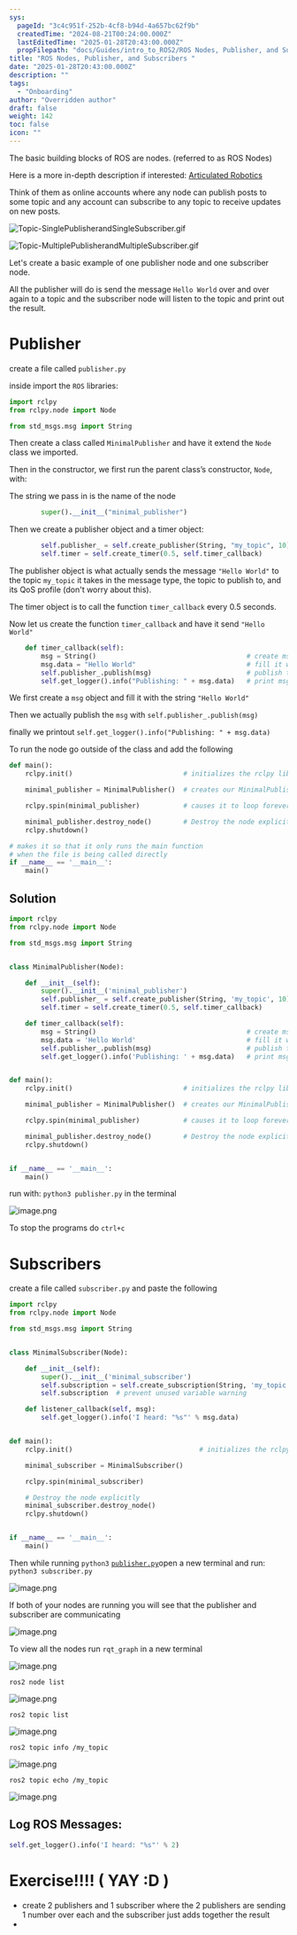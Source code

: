 ```yaml
---
sys:
  pageId: "3c4c951f-252b-4cf8-b94d-4a657bc62f9b"
  createdTime: "2024-08-21T00:24:00.000Z"
  lastEditedTime: "2025-01-28T20:43:00.000Z"
  propFilepath: "docs/Guides/intro_to_ROS2/ROS Nodes, Publisher, and Subscribers .md"
title: "ROS Nodes, Publisher, and Subscribers "
date: "2025-01-28T20:43:00.000Z"
description: ""
tags:
  - "Onboarding"
author: "Overridden author"
draft: false
weight: 142
toc: false
icon: ""
---
```


The basic building blocks of ROS are nodes. (referred to as ROS Nodes)

Here is a more in-depth description if interested: [Articulated Robotics](https://articulatedrobotics.xyz/tutorials/ready-for-ros/ros-overview#2-nodes)

Think of them as online accounts where any node can publish posts to some topic and any account can subscribe to any topic to receive updates on new posts.

![Topic-SinglePublisherandSingleSubscriber.gif](https://docs.ros.org/en/humble/_images/Topic-SinglePublisherandSingleSubscriber.gif)

![Topic-MultiplePublisherandMultipleSubscriber.gif](https://docs.ros.org/en/humble/_images/Topic-MultiplePublisherandMultipleSubscriber.gif)

Let's create a basic example of one publisher node and one subscriber node.

All the publisher will do is send the message `Hello World` over and over again to a topic and the subscriber node will listen to the topic and print out the result.

# Publisher

create a file called `publisher.py` 

inside import the `ROS` libraries:

```python
import rclpy
from rclpy.node import Node

from std_msgs.msg import String
```

Then create a class called `MinimalPublisher` and have it extend the `Node` class we imported.

Then in the constructor, we first run the parent class’s constructor, `Node`, with:

The string we pass in is the name of the node

```python
        super().__init__("minimal_publisher")
```

Then we create a publisher object and a timer object:

```python
        self.publisher_ = self.create_publisher(String, "my_topic", 10)
        self.timer = self.create_timer(0.5, self.timer_callback)
```

The publisher object is what actually sends the message `"Hello World"` to the topic `my_topic` it takes in the message type, the topic to publish to, and its QoS profile (don't worry about this).

The timer object is to call the function `timer_callback` every 0.5 seconds.

Now let us create the function `timer_callback` and have it send `"Hello World"`

```python
    def timer_callback(self):
        msg = String()                                      # create msg object
        msg.data = "Hello World"                            # fill it with data
        self.publisher_.publish(msg)                        # publish the message
        self.get_logger().info("Publishing: " + msg.data)   # print msg
```

We first create a `msg` object and fill it with the string `"Hello World"`

Then we actually publish the `msg` with `self.publisher_.publish(msg)`

finally we printout `self.get_logger().info("Publishing: " + msg.data)`

To run the node go outside of the class and add the following

```python
def main():
    rclpy.init()                            # initializes the rclpy library

    minimal_publisher = MinimalPublisher()  # creates our MinimalPublisher object

    rclpy.spin(minimal_publisher)           # causes it to loop forever

    minimal_publisher.destroy_node()        # Destroy the node explicitly
    rclpy.shutdown()

# makes it so that it only runs the main function
# when the file is being called directly
if __name__ == '__main__': 
    main()
```

## Solution

```python
import rclpy
from rclpy.node import Node

from std_msgs.msg import String


class MinimalPublisher(Node):

    def __init__(self):
        super().__init__('minimal_publisher')
        self.publisher_ = self.create_publisher(String, 'my_topic', 10)
        self.timer = self.create_timer(0.5, self.timer_callback)

    def timer_callback(self):
        msg = String()                                      # create msg object
        msg.data = 'Hello World'                            # fill it with data
        self.publisher_.publish(msg)                        # publish the message
        self.get_logger().info('Publishing: ' + msg.data)   # print msg


def main():
    rclpy.init()                            # initializes the rclpy library

    minimal_publisher = MinimalPublisher()  # creates our MinimalPublisher object

    rclpy.spin(minimal_publisher)           # causes it to loop forever

    minimal_publisher.destroy_node()        # Destroy the node explicitly
    rclpy.shutdown()


if __name__ == '__main__':
    main()
```

run with: `python3 publisher.py` in the terminal

![image.png](https://prod-files-secure.s3.us-west-2.amazonaws.com/d518164a-d88e-44d1-a4ee-3adb3bd8bce0/9214accb-ad5b-44f1-a31c-b3167c59138b/image.png?X-Amz-Algorithm=AWS4-HMAC-SHA256&X-Amz-Content-Sha256=UNSIGNED-PAYLOAD&X-Amz-Credential=ASIAZI2LB466ZWWKCMFG%2F20250217%2Fus-west-2%2Fs3%2Faws4_request&X-Amz-Date=20250217T061145Z&X-Amz-Expires=3600&X-Amz-Security-Token=IQoJb3JpZ2luX2VjEEYaCXVzLXdlc3QtMiJGMEQCIHajED5LIyJ95%2BghEJHuU8MEchgIXdC%2BokOPOS7fq4pJAiBP9Vdmky%2FFDrRrTEzpxU%2F1NBcJZYqrGM7iPBJPmWasVCr%2FAwhvEAAaDDYzNzQyMzE4MzgwNSIMq%2BonJOrSwisbyrRpKtwDeDWMBAruCpO2zlpWVrXRtp6%2BGfkq62me5uFWjd87SZLxBrazMsFXvSy%2Fp8wFwgBGPeS5jF53EgQ0fwDMfwBowVtQ%2BbctpuLwWix%2FS2yvS4N5%2B%2Fp6yTu64AOAxs2rmwZeutmeZLFik5nfzT1Y%2FG2zQHu7nhb%2FCejHGFlQumJN%2Bsz97uEcTqHiSFqMN3DzS3TcNLg17pT%2BZKNbAuutcuWjiAUwQXbC8%2FISTTckGLuet1GzjW0%2BmI%2FifKzNJtmjkkyBVs0ffVWvnHRw64w2hIzIeeIzQ0taV68428a4SbUGbI7oxsx06eoP40BHdhG0ubFPr3ouAyUilIvf7umfk6INxy%2F3LTUwkn56Mf7BLIhD3HJBKR46QvNdALYwZXCkdThY9uLoP%2Fcj2wt1Qzxegip2jwkfFitrleyoiEQuT%2B1qbda%2FR2nFJAvEPJcTJrnUUYu26iQe%2FnGo5ZpmUwLTBJS%2FKGEFwoBR1RhfZ3ltdXdlDUPa21zhH7vShmiteeVsFW7TFPlsaV9r5EtC%2FCEDK3N2mOXxxkngehEpYpzugidWPdoOVtqk5g9Ysc%2F1fOVlpoIZ5KRa4sPREEEjj4RssusPID6qMsiEC2JBwTuLMuTCtOVkuSk%2BMZYxPwFq9q8whpXLvQY6pgFV4s6cHa1ZgKbukyrB%2FhD%2BWcxHT61H%2B8GuU8lz46Yi2PVx2vUO4O4OOFLnR1LAHdLnlwFQDZXZUfkfA00WAGTbZvtMMftZdqEmFHdzEAA8xYNHqn0zxS6ZV2exL6tqerRWwD%2FOtcaVQzEriok8PIZDe8JBuzZyyjyXyXalM3GaoubttQtbtxL1W2i%2BwhNKD2jJCnaLDlKSMeBR9hgkPnLR9%2Bg9x2yD&X-Amz-Signature=9ebc755ca1557a947384d8ddb7e047773a431caeb522ccd79b855d7209d0430c&X-Amz-SignedHeaders=host&x-id=GetObject)

To stop the programs do `ctrl+c`

# Subscribers

create a file called `subscriber.py` and paste the following

```python
import rclpy
from rclpy.node import Node

from std_msgs.msg import String


class MinimalSubscriber(Node):

    def __init__(self):
        super().__init__('minimal_subscriber')
        self.subscription = self.create_subscription(String, 'my_topic', self.listener_callback, 10)
        self.subscription  # prevent unused variable warning

    def listener_callback(self, msg):
        self.get_logger().info('I heard: "%s"' % msg.data)


def main():
    rclpy.init()                                # initializes the rclpy library

    minimal_subscriber = MinimalSubscriber()

    rclpy.spin(minimal_subscriber)

    # Destroy the node explicitly
    minimal_subscriber.destroy_node()
    rclpy.shutdown()


if __name__ == '__main__':
    main()
```

Then while running `python3` [`publisher.py`](http://publisher.py/)open a new terminal and run: `python3 subscriber.py` 

![image.png](https://prod-files-secure.s3.us-west-2.amazonaws.com/d518164a-d88e-44d1-a4ee-3adb3bd8bce0/611fccf2-c738-4dbd-94e9-98f209092866/image.png?X-Amz-Algorithm=AWS4-HMAC-SHA256&X-Amz-Content-Sha256=UNSIGNED-PAYLOAD&X-Amz-Credential=ASIAZI2LB466ZWWKCMFG%2F20250217%2Fus-west-2%2Fs3%2Faws4_request&X-Amz-Date=20250217T061145Z&X-Amz-Expires=3600&X-Amz-Security-Token=IQoJb3JpZ2luX2VjEEYaCXVzLXdlc3QtMiJGMEQCIHajED5LIyJ95%2BghEJHuU8MEchgIXdC%2BokOPOS7fq4pJAiBP9Vdmky%2FFDrRrTEzpxU%2F1NBcJZYqrGM7iPBJPmWasVCr%2FAwhvEAAaDDYzNzQyMzE4MzgwNSIMq%2BonJOrSwisbyrRpKtwDeDWMBAruCpO2zlpWVrXRtp6%2BGfkq62me5uFWjd87SZLxBrazMsFXvSy%2Fp8wFwgBGPeS5jF53EgQ0fwDMfwBowVtQ%2BbctpuLwWix%2FS2yvS4N5%2B%2Fp6yTu64AOAxs2rmwZeutmeZLFik5nfzT1Y%2FG2zQHu7nhb%2FCejHGFlQumJN%2Bsz97uEcTqHiSFqMN3DzS3TcNLg17pT%2BZKNbAuutcuWjiAUwQXbC8%2FISTTckGLuet1GzjW0%2BmI%2FifKzNJtmjkkyBVs0ffVWvnHRw64w2hIzIeeIzQ0taV68428a4SbUGbI7oxsx06eoP40BHdhG0ubFPr3ouAyUilIvf7umfk6INxy%2F3LTUwkn56Mf7BLIhD3HJBKR46QvNdALYwZXCkdThY9uLoP%2Fcj2wt1Qzxegip2jwkfFitrleyoiEQuT%2B1qbda%2FR2nFJAvEPJcTJrnUUYu26iQe%2FnGo5ZpmUwLTBJS%2FKGEFwoBR1RhfZ3ltdXdlDUPa21zhH7vShmiteeVsFW7TFPlsaV9r5EtC%2FCEDK3N2mOXxxkngehEpYpzugidWPdoOVtqk5g9Ysc%2F1fOVlpoIZ5KRa4sPREEEjj4RssusPID6qMsiEC2JBwTuLMuTCtOVkuSk%2BMZYxPwFq9q8whpXLvQY6pgFV4s6cHa1ZgKbukyrB%2FhD%2BWcxHT61H%2B8GuU8lz46Yi2PVx2vUO4O4OOFLnR1LAHdLnlwFQDZXZUfkfA00WAGTbZvtMMftZdqEmFHdzEAA8xYNHqn0zxS6ZV2exL6tqerRWwD%2FOtcaVQzEriok8PIZDe8JBuzZyyjyXyXalM3GaoubttQtbtxL1W2i%2BwhNKD2jJCnaLDlKSMeBR9hgkPnLR9%2Bg9x2yD&X-Amz-Signature=97653fae73310fe9d204e38040c1695063ba5106c9be640a79cf5ad1573bd4d6&X-Amz-SignedHeaders=host&x-id=GetObject)

If both of your nodes are running you will see that the publisher and subscriber are communicating

![image.png](https://prod-files-secure.s3.us-west-2.amazonaws.com/d518164a-d88e-44d1-a4ee-3adb3bd8bce0/eea428b5-1cf0-43bb-a30b-81cbaf6c5c78/image.png?X-Amz-Algorithm=AWS4-HMAC-SHA256&X-Amz-Content-Sha256=UNSIGNED-PAYLOAD&X-Amz-Credential=ASIAZI2LB466ZWWKCMFG%2F20250217%2Fus-west-2%2Fs3%2Faws4_request&X-Amz-Date=20250217T061145Z&X-Amz-Expires=3600&X-Amz-Security-Token=IQoJb3JpZ2luX2VjEEYaCXVzLXdlc3QtMiJGMEQCIHajED5LIyJ95%2BghEJHuU8MEchgIXdC%2BokOPOS7fq4pJAiBP9Vdmky%2FFDrRrTEzpxU%2F1NBcJZYqrGM7iPBJPmWasVCr%2FAwhvEAAaDDYzNzQyMzE4MzgwNSIMq%2BonJOrSwisbyrRpKtwDeDWMBAruCpO2zlpWVrXRtp6%2BGfkq62me5uFWjd87SZLxBrazMsFXvSy%2Fp8wFwgBGPeS5jF53EgQ0fwDMfwBowVtQ%2BbctpuLwWix%2FS2yvS4N5%2B%2Fp6yTu64AOAxs2rmwZeutmeZLFik5nfzT1Y%2FG2zQHu7nhb%2FCejHGFlQumJN%2Bsz97uEcTqHiSFqMN3DzS3TcNLg17pT%2BZKNbAuutcuWjiAUwQXbC8%2FISTTckGLuet1GzjW0%2BmI%2FifKzNJtmjkkyBVs0ffVWvnHRw64w2hIzIeeIzQ0taV68428a4SbUGbI7oxsx06eoP40BHdhG0ubFPr3ouAyUilIvf7umfk6INxy%2F3LTUwkn56Mf7BLIhD3HJBKR46QvNdALYwZXCkdThY9uLoP%2Fcj2wt1Qzxegip2jwkfFitrleyoiEQuT%2B1qbda%2FR2nFJAvEPJcTJrnUUYu26iQe%2FnGo5ZpmUwLTBJS%2FKGEFwoBR1RhfZ3ltdXdlDUPa21zhH7vShmiteeVsFW7TFPlsaV9r5EtC%2FCEDK3N2mOXxxkngehEpYpzugidWPdoOVtqk5g9Ysc%2F1fOVlpoIZ5KRa4sPREEEjj4RssusPID6qMsiEC2JBwTuLMuTCtOVkuSk%2BMZYxPwFq9q8whpXLvQY6pgFV4s6cHa1ZgKbukyrB%2FhD%2BWcxHT61H%2B8GuU8lz46Yi2PVx2vUO4O4OOFLnR1LAHdLnlwFQDZXZUfkfA00WAGTbZvtMMftZdqEmFHdzEAA8xYNHqn0zxS6ZV2exL6tqerRWwD%2FOtcaVQzEriok8PIZDe8JBuzZyyjyXyXalM3GaoubttQtbtxL1W2i%2BwhNKD2jJCnaLDlKSMeBR9hgkPnLR9%2Bg9x2yD&X-Amz-Signature=56d4179126cd006c3adca6aa1e1d5cbbb2735279d46ddeab25d4ddd1919eff9e&X-Amz-SignedHeaders=host&x-id=GetObject)

To view all the nodes run `rqt_graph` in a new terminal

![image.png](https://prod-files-secure.s3.us-west-2.amazonaws.com/d518164a-d88e-44d1-a4ee-3adb3bd8bce0/1d98e964-4318-4d62-b5c4-8c8f78368598/image.png?X-Amz-Algorithm=AWS4-HMAC-SHA256&X-Amz-Content-Sha256=UNSIGNED-PAYLOAD&X-Amz-Credential=ASIAZI2LB466ZWWKCMFG%2F20250217%2Fus-west-2%2Fs3%2Faws4_request&X-Amz-Date=20250217T061145Z&X-Amz-Expires=3600&X-Amz-Security-Token=IQoJb3JpZ2luX2VjEEYaCXVzLXdlc3QtMiJGMEQCIHajED5LIyJ95%2BghEJHuU8MEchgIXdC%2BokOPOS7fq4pJAiBP9Vdmky%2FFDrRrTEzpxU%2F1NBcJZYqrGM7iPBJPmWasVCr%2FAwhvEAAaDDYzNzQyMzE4MzgwNSIMq%2BonJOrSwisbyrRpKtwDeDWMBAruCpO2zlpWVrXRtp6%2BGfkq62me5uFWjd87SZLxBrazMsFXvSy%2Fp8wFwgBGPeS5jF53EgQ0fwDMfwBowVtQ%2BbctpuLwWix%2FS2yvS4N5%2B%2Fp6yTu64AOAxs2rmwZeutmeZLFik5nfzT1Y%2FG2zQHu7nhb%2FCejHGFlQumJN%2Bsz97uEcTqHiSFqMN3DzS3TcNLg17pT%2BZKNbAuutcuWjiAUwQXbC8%2FISTTckGLuet1GzjW0%2BmI%2FifKzNJtmjkkyBVs0ffVWvnHRw64w2hIzIeeIzQ0taV68428a4SbUGbI7oxsx06eoP40BHdhG0ubFPr3ouAyUilIvf7umfk6INxy%2F3LTUwkn56Mf7BLIhD3HJBKR46QvNdALYwZXCkdThY9uLoP%2Fcj2wt1Qzxegip2jwkfFitrleyoiEQuT%2B1qbda%2FR2nFJAvEPJcTJrnUUYu26iQe%2FnGo5ZpmUwLTBJS%2FKGEFwoBR1RhfZ3ltdXdlDUPa21zhH7vShmiteeVsFW7TFPlsaV9r5EtC%2FCEDK3N2mOXxxkngehEpYpzugidWPdoOVtqk5g9Ysc%2F1fOVlpoIZ5KRa4sPREEEjj4RssusPID6qMsiEC2JBwTuLMuTCtOVkuSk%2BMZYxPwFq9q8whpXLvQY6pgFV4s6cHa1ZgKbukyrB%2FhD%2BWcxHT61H%2B8GuU8lz46Yi2PVx2vUO4O4OOFLnR1LAHdLnlwFQDZXZUfkfA00WAGTbZvtMMftZdqEmFHdzEAA8xYNHqn0zxS6ZV2exL6tqerRWwD%2FOtcaVQzEriok8PIZDe8JBuzZyyjyXyXalM3GaoubttQtbtxL1W2i%2BwhNKD2jJCnaLDlKSMeBR9hgkPnLR9%2Bg9x2yD&X-Amz-Signature=450f7ed4ab99d67beff05326d3590ee1b563a60f026ec62cfbe0e0e05e48e540&X-Amz-SignedHeaders=host&x-id=GetObject)

`ros2 node list`

![image.png](https://prod-files-secure.s3.us-west-2.amazonaws.com/d518164a-d88e-44d1-a4ee-3adb3bd8bce0/680ac8cf-e6d9-4164-9ece-5b9a6fccffee/image.png?X-Amz-Algorithm=AWS4-HMAC-SHA256&X-Amz-Content-Sha256=UNSIGNED-PAYLOAD&X-Amz-Credential=ASIAZI2LB466ZWWKCMFG%2F20250217%2Fus-west-2%2Fs3%2Faws4_request&X-Amz-Date=20250217T061145Z&X-Amz-Expires=3600&X-Amz-Security-Token=IQoJb3JpZ2luX2VjEEYaCXVzLXdlc3QtMiJGMEQCIHajED5LIyJ95%2BghEJHuU8MEchgIXdC%2BokOPOS7fq4pJAiBP9Vdmky%2FFDrRrTEzpxU%2F1NBcJZYqrGM7iPBJPmWasVCr%2FAwhvEAAaDDYzNzQyMzE4MzgwNSIMq%2BonJOrSwisbyrRpKtwDeDWMBAruCpO2zlpWVrXRtp6%2BGfkq62me5uFWjd87SZLxBrazMsFXvSy%2Fp8wFwgBGPeS5jF53EgQ0fwDMfwBowVtQ%2BbctpuLwWix%2FS2yvS4N5%2B%2Fp6yTu64AOAxs2rmwZeutmeZLFik5nfzT1Y%2FG2zQHu7nhb%2FCejHGFlQumJN%2Bsz97uEcTqHiSFqMN3DzS3TcNLg17pT%2BZKNbAuutcuWjiAUwQXbC8%2FISTTckGLuet1GzjW0%2BmI%2FifKzNJtmjkkyBVs0ffVWvnHRw64w2hIzIeeIzQ0taV68428a4SbUGbI7oxsx06eoP40BHdhG0ubFPr3ouAyUilIvf7umfk6INxy%2F3LTUwkn56Mf7BLIhD3HJBKR46QvNdALYwZXCkdThY9uLoP%2Fcj2wt1Qzxegip2jwkfFitrleyoiEQuT%2B1qbda%2FR2nFJAvEPJcTJrnUUYu26iQe%2FnGo5ZpmUwLTBJS%2FKGEFwoBR1RhfZ3ltdXdlDUPa21zhH7vShmiteeVsFW7TFPlsaV9r5EtC%2FCEDK3N2mOXxxkngehEpYpzugidWPdoOVtqk5g9Ysc%2F1fOVlpoIZ5KRa4sPREEEjj4RssusPID6qMsiEC2JBwTuLMuTCtOVkuSk%2BMZYxPwFq9q8whpXLvQY6pgFV4s6cHa1ZgKbukyrB%2FhD%2BWcxHT61H%2B8GuU8lz46Yi2PVx2vUO4O4OOFLnR1LAHdLnlwFQDZXZUfkfA00WAGTbZvtMMftZdqEmFHdzEAA8xYNHqn0zxS6ZV2exL6tqerRWwD%2FOtcaVQzEriok8PIZDe8JBuzZyyjyXyXalM3GaoubttQtbtxL1W2i%2BwhNKD2jJCnaLDlKSMeBR9hgkPnLR9%2Bg9x2yD&X-Amz-Signature=b5d85f132969ac97fba173b3d8559e94a7617c70e3af4663b9e876da59070ba5&X-Amz-SignedHeaders=host&x-id=GetObject)

`ros2 topic list`

![image.png](https://prod-files-secure.s3.us-west-2.amazonaws.com/d518164a-d88e-44d1-a4ee-3adb3bd8bce0/eee2ebe1-27ef-4a4a-96fb-2ca54126fb29/image.png?X-Amz-Algorithm=AWS4-HMAC-SHA256&X-Amz-Content-Sha256=UNSIGNED-PAYLOAD&X-Amz-Credential=ASIAZI2LB466ZWWKCMFG%2F20250217%2Fus-west-2%2Fs3%2Faws4_request&X-Amz-Date=20250217T061145Z&X-Amz-Expires=3600&X-Amz-Security-Token=IQoJb3JpZ2luX2VjEEYaCXVzLXdlc3QtMiJGMEQCIHajED5LIyJ95%2BghEJHuU8MEchgIXdC%2BokOPOS7fq4pJAiBP9Vdmky%2FFDrRrTEzpxU%2F1NBcJZYqrGM7iPBJPmWasVCr%2FAwhvEAAaDDYzNzQyMzE4MzgwNSIMq%2BonJOrSwisbyrRpKtwDeDWMBAruCpO2zlpWVrXRtp6%2BGfkq62me5uFWjd87SZLxBrazMsFXvSy%2Fp8wFwgBGPeS5jF53EgQ0fwDMfwBowVtQ%2BbctpuLwWix%2FS2yvS4N5%2B%2Fp6yTu64AOAxs2rmwZeutmeZLFik5nfzT1Y%2FG2zQHu7nhb%2FCejHGFlQumJN%2Bsz97uEcTqHiSFqMN3DzS3TcNLg17pT%2BZKNbAuutcuWjiAUwQXbC8%2FISTTckGLuet1GzjW0%2BmI%2FifKzNJtmjkkyBVs0ffVWvnHRw64w2hIzIeeIzQ0taV68428a4SbUGbI7oxsx06eoP40BHdhG0ubFPr3ouAyUilIvf7umfk6INxy%2F3LTUwkn56Mf7BLIhD3HJBKR46QvNdALYwZXCkdThY9uLoP%2Fcj2wt1Qzxegip2jwkfFitrleyoiEQuT%2B1qbda%2FR2nFJAvEPJcTJrnUUYu26iQe%2FnGo5ZpmUwLTBJS%2FKGEFwoBR1RhfZ3ltdXdlDUPa21zhH7vShmiteeVsFW7TFPlsaV9r5EtC%2FCEDK3N2mOXxxkngehEpYpzugidWPdoOVtqk5g9Ysc%2F1fOVlpoIZ5KRa4sPREEEjj4RssusPID6qMsiEC2JBwTuLMuTCtOVkuSk%2BMZYxPwFq9q8whpXLvQY6pgFV4s6cHa1ZgKbukyrB%2FhD%2BWcxHT61H%2B8GuU8lz46Yi2PVx2vUO4O4OOFLnR1LAHdLnlwFQDZXZUfkfA00WAGTbZvtMMftZdqEmFHdzEAA8xYNHqn0zxS6ZV2exL6tqerRWwD%2FOtcaVQzEriok8PIZDe8JBuzZyyjyXyXalM3GaoubttQtbtxL1W2i%2BwhNKD2jJCnaLDlKSMeBR9hgkPnLR9%2Bg9x2yD&X-Amz-Signature=620fee83cf2f9e330110d91c18db753a377b75988a2bdde5622cd037715ac7b0&X-Amz-SignedHeaders=host&x-id=GetObject)

`ros2 topic info /my_topic`

![image.png](https://prod-files-secure.s3.us-west-2.amazonaws.com/d518164a-d88e-44d1-a4ee-3adb3bd8bce0/6288ef12-cb9e-406f-b9eb-65feed3a9011/image.png?X-Amz-Algorithm=AWS4-HMAC-SHA256&X-Amz-Content-Sha256=UNSIGNED-PAYLOAD&X-Amz-Credential=ASIAZI2LB466ZWWKCMFG%2F20250217%2Fus-west-2%2Fs3%2Faws4_request&X-Amz-Date=20250217T061145Z&X-Amz-Expires=3600&X-Amz-Security-Token=IQoJb3JpZ2luX2VjEEYaCXVzLXdlc3QtMiJGMEQCIHajED5LIyJ95%2BghEJHuU8MEchgIXdC%2BokOPOS7fq4pJAiBP9Vdmky%2FFDrRrTEzpxU%2F1NBcJZYqrGM7iPBJPmWasVCr%2FAwhvEAAaDDYzNzQyMzE4MzgwNSIMq%2BonJOrSwisbyrRpKtwDeDWMBAruCpO2zlpWVrXRtp6%2BGfkq62me5uFWjd87SZLxBrazMsFXvSy%2Fp8wFwgBGPeS5jF53EgQ0fwDMfwBowVtQ%2BbctpuLwWix%2FS2yvS4N5%2B%2Fp6yTu64AOAxs2rmwZeutmeZLFik5nfzT1Y%2FG2zQHu7nhb%2FCejHGFlQumJN%2Bsz97uEcTqHiSFqMN3DzS3TcNLg17pT%2BZKNbAuutcuWjiAUwQXbC8%2FISTTckGLuet1GzjW0%2BmI%2FifKzNJtmjkkyBVs0ffVWvnHRw64w2hIzIeeIzQ0taV68428a4SbUGbI7oxsx06eoP40BHdhG0ubFPr3ouAyUilIvf7umfk6INxy%2F3LTUwkn56Mf7BLIhD3HJBKR46QvNdALYwZXCkdThY9uLoP%2Fcj2wt1Qzxegip2jwkfFitrleyoiEQuT%2B1qbda%2FR2nFJAvEPJcTJrnUUYu26iQe%2FnGo5ZpmUwLTBJS%2FKGEFwoBR1RhfZ3ltdXdlDUPa21zhH7vShmiteeVsFW7TFPlsaV9r5EtC%2FCEDK3N2mOXxxkngehEpYpzugidWPdoOVtqk5g9Ysc%2F1fOVlpoIZ5KRa4sPREEEjj4RssusPID6qMsiEC2JBwTuLMuTCtOVkuSk%2BMZYxPwFq9q8whpXLvQY6pgFV4s6cHa1ZgKbukyrB%2FhD%2BWcxHT61H%2B8GuU8lz46Yi2PVx2vUO4O4OOFLnR1LAHdLnlwFQDZXZUfkfA00WAGTbZvtMMftZdqEmFHdzEAA8xYNHqn0zxS6ZV2exL6tqerRWwD%2FOtcaVQzEriok8PIZDe8JBuzZyyjyXyXalM3GaoubttQtbtxL1W2i%2BwhNKD2jJCnaLDlKSMeBR9hgkPnLR9%2Bg9x2yD&X-Amz-Signature=b2a1d9b7bd2662ece6c6e70f04b06baaf297952dbe19eba4e122ae9b10802bcf&X-Amz-SignedHeaders=host&x-id=GetObject)

`ros2 topic echo /my_topic`

![image.png](https://prod-files-secure.s3.us-west-2.amazonaws.com/d518164a-d88e-44d1-a4ee-3adb3bd8bce0/0a6fcb4d-422d-4a6c-a803-749ef4adf2c6/image.png?X-Amz-Algorithm=AWS4-HMAC-SHA256&X-Amz-Content-Sha256=UNSIGNED-PAYLOAD&X-Amz-Credential=ASIAZI2LB466ZWWKCMFG%2F20250217%2Fus-west-2%2Fs3%2Faws4_request&X-Amz-Date=20250217T061145Z&X-Amz-Expires=3600&X-Amz-Security-Token=IQoJb3JpZ2luX2VjEEYaCXVzLXdlc3QtMiJGMEQCIHajED5LIyJ95%2BghEJHuU8MEchgIXdC%2BokOPOS7fq4pJAiBP9Vdmky%2FFDrRrTEzpxU%2F1NBcJZYqrGM7iPBJPmWasVCr%2FAwhvEAAaDDYzNzQyMzE4MzgwNSIMq%2BonJOrSwisbyrRpKtwDeDWMBAruCpO2zlpWVrXRtp6%2BGfkq62me5uFWjd87SZLxBrazMsFXvSy%2Fp8wFwgBGPeS5jF53EgQ0fwDMfwBowVtQ%2BbctpuLwWix%2FS2yvS4N5%2B%2Fp6yTu64AOAxs2rmwZeutmeZLFik5nfzT1Y%2FG2zQHu7nhb%2FCejHGFlQumJN%2Bsz97uEcTqHiSFqMN3DzS3TcNLg17pT%2BZKNbAuutcuWjiAUwQXbC8%2FISTTckGLuet1GzjW0%2BmI%2FifKzNJtmjkkyBVs0ffVWvnHRw64w2hIzIeeIzQ0taV68428a4SbUGbI7oxsx06eoP40BHdhG0ubFPr3ouAyUilIvf7umfk6INxy%2F3LTUwkn56Mf7BLIhD3HJBKR46QvNdALYwZXCkdThY9uLoP%2Fcj2wt1Qzxegip2jwkfFitrleyoiEQuT%2B1qbda%2FR2nFJAvEPJcTJrnUUYu26iQe%2FnGo5ZpmUwLTBJS%2FKGEFwoBR1RhfZ3ltdXdlDUPa21zhH7vShmiteeVsFW7TFPlsaV9r5EtC%2FCEDK3N2mOXxxkngehEpYpzugidWPdoOVtqk5g9Ysc%2F1fOVlpoIZ5KRa4sPREEEjj4RssusPID6qMsiEC2JBwTuLMuTCtOVkuSk%2BMZYxPwFq9q8whpXLvQY6pgFV4s6cHa1ZgKbukyrB%2FhD%2BWcxHT61H%2B8GuU8lz46Yi2PVx2vUO4O4OOFLnR1LAHdLnlwFQDZXZUfkfA00WAGTbZvtMMftZdqEmFHdzEAA8xYNHqn0zxS6ZV2exL6tqerRWwD%2FOtcaVQzEriok8PIZDe8JBuzZyyjyXyXalM3GaoubttQtbtxL1W2i%2BwhNKD2jJCnaLDlKSMeBR9hgkPnLR9%2Bg9x2yD&X-Amz-Signature=3f23f9e0ebcd2fbfde9fdca733f031562952a0651d32ed972b7d5297cdaaae25&X-Amz-SignedHeaders=host&x-id=GetObject)

## Log ROS Messages:

```python
self.get_logger().info('I heard: "%s"' % 2)
```

# Exercise!!!! ( YAY :D )

- create 2 publishers and 1 subscriber where the 2 publishers are sending 1 number over each and the subscriber just adds together the result
- 
